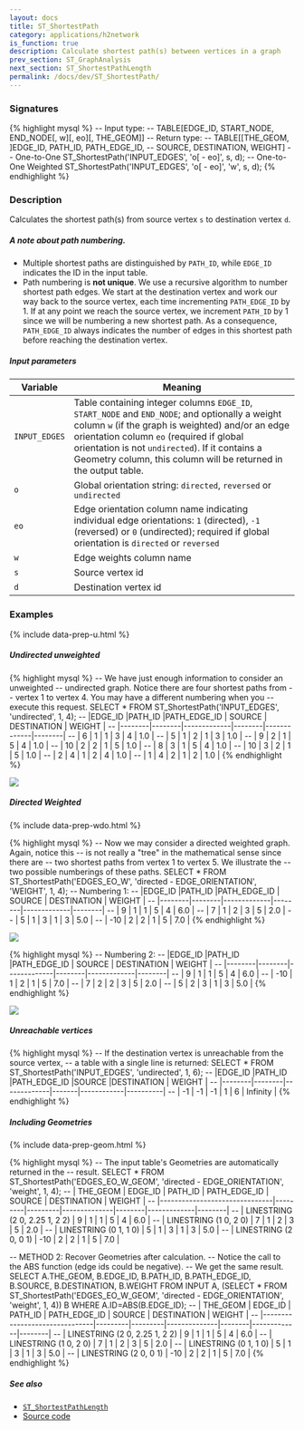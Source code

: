 ```yaml
---
layout: docs
title: ST_ShortestPath
category: applications/h2network
is_function: true
description: Calculate shortest path(s) between vertices in a graph
prev_section: ST_GraphAnalysis
next_section: ST_ShortestPathLength
permalink: /docs/dev/ST_ShortestPath/
---
```


### Signatures

{% highlight mysql %}
-- Input type:
--     TABLE[EDGE_ID, START_NODE, END_NODE[, w][, eo][, THE_GEOM]]
-- Return type:
--     TABLE[[THE_GEOM, ]EDGE_ID, PATH_ID, PATH_EDGE_ID,
--           SOURCE, DESTINATION, WEIGHT]
-- One-to-One
ST_ShortestPath('INPUT_EDGES', 'o[ - eo]', s, d);
-- One-to-One Weighted
ST_ShortestPath('INPUT_EDGES', 'o[ - eo]', 'w', s, d);
{% endhighlight %}

### Description

Calculates the shortest path(s) from source vertex `s` to
destination vertex `d`.

<div class="note info">
  <h5>A note about path numbering.</h5>
  <p>
  <ul>
  <li> Multiple shortest paths are distinguished by
  <code>PATH_ID</code>, while <code>EDGE_ID</code> indicates the ID
  in the input table.  </li>
  <li> Path numbering is <b>not unique</b>. We use a recursive
  algorithm to number shortest path edges. We start at the
  destination vertex and work our way back to the source vertex,
  each time incrementing <code>PATH_EDGE_ID</code> by 1. If at any
  point we reach the source vertex, we increment
  <code>PATH_ID</code> by 1 since we will be numbering a new
  shortest path. As a consequence, <code>PATH_EDGE_ID</code> always
  indicates the number of edges in this shortest path before
  reaching the destination vertex.  </li>
  </ul>
  </p>
</div>


##### Input parameters

| Variable      | Meaning                                                                                                                                                                                                                                                                                                                 |
|---------------|-------------------------------------------------------------------------------------------------------------------------------------------------------------------------------------------------------------------------------------------------------------------------------------------------------------------------|
| `INPUT_EDGES` | Table containing integer columns `EDGE_ID`, `START_NODE` and `END_NODE`; and optionally a weight column `w` (if the graph is weighted) and/or an edge orientation column `eo` (required if global orientation is not `undirected`). If it contains a Geometry column, this column will be returned in the output table. |
| `o`           | Global orientation string: `directed`, `reversed` or `undirected`                                                                                                                                                                                                                                                       |
| `eo`          | Edge orientation column name indicating individual edge orientations: `1` (directed), `-1` (reversed) or `0` (undirected); required if global orientation is `directed` or `reversed`                                                                                                                                   |
| `w`           | Edge weights column name                                                                                                                                                                                                                                                                                                |
| `s`           | Source vertex id                                                                                                                                                                                                                                                                                                        |
| `d`           | Destination vertex id                                                                                                                                                                                                                                                                                                   |

### Examples

{% include data-prep-u.html %}

##### Undirected unweighted

{% highlight mysql %}
-- We have just enough information to consider an unweighted
-- undirected graph. Notice there are four shortest paths from
-- vertex 1 to vertex 4. You may have a different numbering when you
-- execute this request.
SELECT * FROM ST_ShortestPath('INPUT_EDGES',
        'undirected', 1, 4);
-- |EDGE_ID |PATH_ID |PATH_EDGE_ID | SOURCE | DESTINATION | WEIGHT |
-- |--------|--------|-------------|--------|-------------|--------|
-- |      6 |      1 |           1 |      3 |           4 |    1.0 |
-- |      5 |      1 |           2 |      1 |           3 |    1.0 |
-- |      9 |      2 |           1 |      5 |           4 |    1.0 |
-- |     10 |      2 |           2 |      1 |           5 |    1.0 |
-- |      8 |      3 |           1 |      5 |           4 |    1.0 |
-- |     10 |      3 |           2 |      1 |           5 |    1.0 |
-- |      2 |      4 |           1 |      2 |           4 |    1.0 |
-- |      1 |      4 |           2 |      1 |           2 |    1.0 |
{% endhighlight %}

<img class="displayed" src="../u-sp-1-4.svg">

##### Directed Weighted

{% include data-prep-wdo.html %}

{% highlight mysql %}
-- Now we may consider a directed weighted graph. Again, notice this
-- is not really a "tree" in the mathematical sense since there are
-- two shortest paths from vertex 1 to vertex 5. We illustrate the
-- two possible numberings of these paths.
SELECT * FROM ST_ShortestPath('EDGES_EO_W',
        'directed - EDGE_ORIENTATION', 'WEIGHT', 1, 4);
-- Numbering 1:
-- |EDGE_ID |PATH_ID |PATH_EDGE_ID | SOURCE | DESTINATION | WEIGHT |
-- |--------|--------|-------------|--------|-------------|--------|
-- |      9 |      1 |           1 |      5 |           4 |    6.0 |
-- |      7 |      1 |           2 |      3 |           5 |    2.0 |
-- |      5 |      1 |           3 |      1 |           3 |    5.0 |
-- |    -10 |      2 |           2 |      1 |           5 |    7.0 |
{% endhighlight %}

<img class="displayed" src="../wdo-sp-1-4-numbering1.svg">

{% highlight mysql %}
-- Numbering 2:
-- |EDGE_ID |PATH_ID |PATH_EDGE_ID | SOURCE | DESTINATION | WEIGHT |
-- |--------|--------|-------------|--------|-------------|--------|
-- |      9 |      1 |           1 |      5 |           4 |    6.0 |
-- |    -10 |      1 |           2 |      1 |           5 |    7.0 |
-- |      7 |      2 |           2 |      3 |           5 |    2.0 |
-- |      5 |      2 |           3 |      1 |           3 |    5.0 |
{% endhighlight %}

<img class="displayed" src="../wdo-sp-1-4-numbering2.svg">

##### Unreachable vertices

{% highlight mysql %}
-- If the destination vertex is unreachable from the source vertex,
-- a table with a single line is returned:
SELECT * FROM ST_ShortestPath('INPUT_EDGES',
        'undirected', 1, 6);
-- |EDGE_ID |PATH_ID |PATH_EDGE_ID |SOURCE |DESTINATION | WEIGHT   |
-- |--------|--------|-------------|-------|------------|----------|
-- |     -1 |     -1 |          -1 |     1 |          6 | Infinity |
{% endhighlight %}

##### Including Geometries

{% include data-prep-geom.html %}

{% highlight mysql %}
-- The input table's Geometries are automatically returned in the
-- result.
SELECT * FROM ST_ShortestPath('EDGES_EO_W_GEOM',
        'directed - EDGE_ORIENTATION', 'weight', 1, 4);
-- | THE_GEOM                      | EDGE_ID | PATH_ID | PATH_EDGE_ID | SOURCE | DESTINATION | WEIGHT |
-- |-------------------------------|---------|---------|--------------|--------|-------------|--------|
-- | LINESTRING (2 0, 2.25 1, 2 2) |       9 |       1 |            1 |      5 |           4 |    6.0 |
-- | LINESTRING (1 0, 2 0)         |       7 |       1 |            2 |      3 |           5 |    2.0 |
-- | LINESTRING (0 1, 1 0)         |       5 |       1 |            3 |      1 |           3 |    5.0 |
-- | LINESTRING (2 0, 0 1)         |     -10 |       2 |            2 |      1 |           5 |    7.0 |

-- METHOD 2: Recover Geometries after calculation.
-- Notice the call to the ABS function (edge ids could be negative).
-- We get the same result.
SELECT A.THE_GEOM,
       B.EDGE_ID,
       B.PATH_ID,
       B.PATH_EDGE_ID,
       B.SOURCE,
       B.DESTINATION,
       B.WEIGHT
FROM INPUT A,
     (SELECT * FROM ST_ShortestPath('EDGES_EO_W_GEOM',
        'directed - EDGE_ORIENTATION', 'weight', 1, 4)) B
WHERE A.ID=ABS(B.EDGE_ID);
-- | THE_GEOM                      | EDGE_ID | PATH_ID | PATH_EDGE_ID | SOURCE | DESTINATION | WEIGHT |
-- |-------------------------------|---------|---------|--------------|--------|-------------|--------|
-- | LINESTRING (2 0, 2.25 1, 2 2) |       9 |       1 |            1 |      5 |           4 |    6.0 |
-- | LINESTRING (1 0, 2 0)         |       7 |       1 |            2 |      3 |           5 |    2.0 |
-- | LINESTRING (0 1, 1 0)         |       5 |       1 |            3 |      1 |           3 |    5.0 |
-- | LINESTRING (2 0, 0 1)         |     -10 |       2 |            2 |      1 |           5 |    7.0 |
{% endhighlight %}

##### See also

* [`ST_ShortestPathLength`](../ST_ShortestPathLength)
* <a href="https://github.com/irstv/H2GIS/blob/master/h2network/src/main/java/org/h2gis/network/graph_creator/ST_ShortestPath.java" target="_blank">Source code</a>
